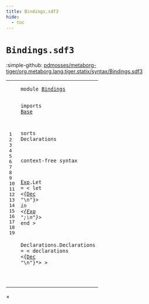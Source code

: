 ```yaml
---
title: Bindings.sdf3
hide:
  - toc
---
```


# `Bindings.sdf3`

:simple-github: [pdmosses/metaborg-tiger/org.metaborg.lang.tiger.statix/syntax/Bindings.sdf3]

[pdmosses/metaborg-tiger/org.metaborg.lang.tiger.statix/syntax/Bindings.sdf3]: https://github.com/pdmosses/metaborg-tiger/blob/master/org.metaborg.lang.tiger.statix/syntax/Bindings.sdf3 "The source file on GitHub"

<div class="sdf3"><table class="highlighttable"><tbody><tr><td class="linenos"><div class="linenodiv"><pre><span></span>1
2
3
4
5
6
7
8
9
10
11
12
13
14
15
16
17
18
19
</pre></div></td>
<td class="code"><pre><code><span class="keyword">module</span> <a href="../Tiger.sdf3/#Bindings_7_9" id="Bindings_1_8" title="a definition with a single reference">Bindings</a>

<span class="keyword">imports</span> <a href="../Base.sdf3/#Base_1_8" id="Base_3_9" title="a reference to a single-file definition">Base</a>

<span class="keyword">sorts</span> <span id="Declarations_5_7" title="a definition with no references">Declarations</span>

<span class="keyword">context-free syntax</span>

  <a href="#Exp_13_9" id="Exp_9_3" title="a definition with a single reference">Exp</a>.<span class="cons_Constructor"><span id="Let_9_7" title="a definition with no references">Let</span></span> = &lt;
    <span class="cons_String">let</span>
      &lt;{<a href="../Base.sdf3/#Dec_3_7" id="Dec_11_9" title="a reference to a single-file definition">Dec</a> <span class="cons_Lit">"\n"</span>}*&gt;
     <span class="cons_String">in</span>
      &lt;{<a href="#Exp_9_3" id="Exp_13_9" title="a reference to a single-file definition">Exp</a> <span class="cons_Lit">";\n"</span>}*&gt;
    <span class="cons_String">end</span>
  &gt;

  <span id="Declarations_17_3" title="a definition with no references">Declarations</span>.<span class="cons_Constructor"><span id="Declarations_17_16" title="a definition with no references">Declarations</span></span> = &lt;
    <span class="cons_String">declarations</span> &lt;{<a href="../Base.sdf3/#Dec_3_7" id="Dec_18_20" title="a reference to a single-file definition">Dec</a> <span class="cons_Lit">"\n"</span>}*&gt;
  &gt;




</code></pre></td></tr></tbody></table></div>

<div id="modal">
  <div id="modal-content">
    <span id="modal-close">&times;</span>
    <h2 id="modal-h2"></h2>
    <p  id="modal-p"></p>
    <ul id="modal-ul"></ul>
  </div>
</div>
